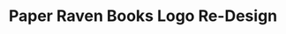 ---
layout: work-template
meta: meta description here
next-piece: /piece1
prev-piece: /piece6
title: Paper Raven Books Logo Re-Design
type: Branding
description: <p>This was a collaboration I worked on with Rachela of Butter & Honey Graphic Design. I was tasked with sketching ideas and creating a series of black and white digital mockups to show. After the mockups, the client chose 1 design and Rachela edited.</p><p>Paper Raven Books is a professional publishing group. They aim to work with entrepreneurs and brands who want to share their stories with the world. For this project, the founder of the business wanted to refresh their original logo into something that was more minimalistic and geometric.</p> <p>I worked from the original logo and broke apart different areas to create more space. For the minimalistic style, I chose to eliminate solid areas so that the logo would feel slightly lighter. Straight lines were often used to form the origami raven look from the orginal. Once the client looked over a variety of options, they decided to go with the design of the raven resting on the book. The idea of the book was meant to hint at telling those what Paper Raven Books is about.</p><p>Additionally, The type was kept very clean and similar to the prior logo design. We used Avant Garde Gothic, which paired nicely with the overall design as it added to the modern and geometric look.</p> <p>In the end, the client was pleased with their new logo!</p>

img1: prb-2.jpg
img2: prb-1.jpg
img3: prb-3.jpg
---